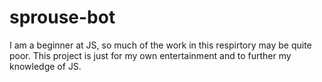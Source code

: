 # sprouse-bot
I am a beginner at JS, so much of the work in this respirtory may be quite poor. This project is just for my own entertainment and to further my knowledge of JS.
